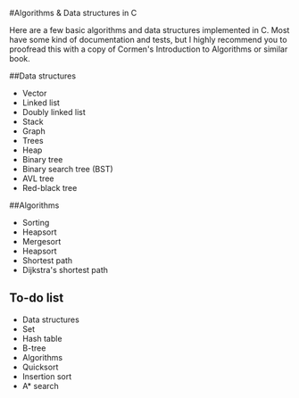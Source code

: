 #Algorithms & Data structures in C

Here are a few basic algorithms and data structures implemented in C. Most have some kind of documentation and tests, but I highly recommend you to proofread this with a copy of Cormen's Introduction to Algorithms or similar book.

##Data structures
- Vector
- Linked list
- Doubly linked list
- Stack
- Graph
- Trees
 - Heap
 - Binary tree
 - Binary search tree (BST)
 - AVL tree
 - Red-black tree

##Algorithms
- Sorting
 - Heapsort
 - Mergesort
 - Heapsort
- Shortest path
 - Dijkstra's shortest path

## To-do list
- Data structures
 - Set
 - Hash table
 - B-tree
- Algorithms
 - Quicksort
 - Insertion sort
 - A* search
